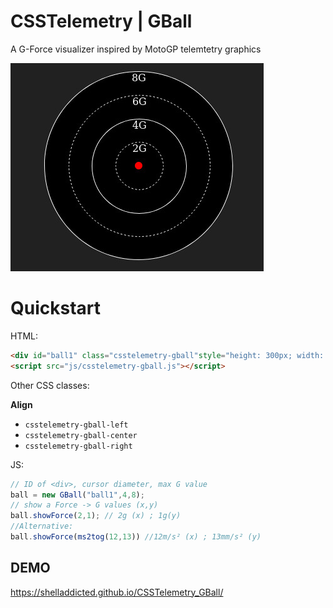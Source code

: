 # CSSTelemetry | GBall
 A G-Force visualizer inspired by MotoGP telemtetry graphics

![screenshot](https://github.com/ShellAddicted/CSSTelemetry_GBall/blob/master/screenshot.jpg)


# Quickstart
HTML:
```html
<div id="ball1" class="csstelemetry-gball"style="height: 300px; width: 300px;"></div>
<script src="js/csstelemetry-gball.js"></script>
```
Other CSS classes:

<b>Align</b>
- ```csstelemetry-gball-left```
- ```csstelemetry-gball-center```
- ```csstelemetry-gball-right```

JS:
```javascript
// ID of <div>, cursor diameter, max G value
ball = new GBall("ball1",4,8);
// show a Force -> G values (x,y)
ball.showForce(2,1); // 2g (x) ; 1g(y)
//Alternative:
ball.showForce(ms2tog(12,13)) //12m/s² (x) ; 13mm/s² (y)
```

## DEMO
https://shelladdicted.github.io/CSSTelemetry_GBall/